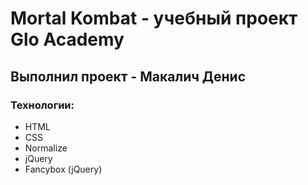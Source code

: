 # Mortal Kombat - учебный проект Glo Academy
## Выполнил проект - Макалич Денис
### Технологии:
- HTML
- CSS
- Normalize
- jQuery
- Fancybox (jQuery)
